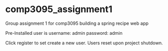 # comp3095_assignment1
Group assignment 1 for comp3095 building a spring recipe web app

Pre-Installed user is
username: admin
password: admin

Click register to set create a new user.
Users reset upon project shutdown.
